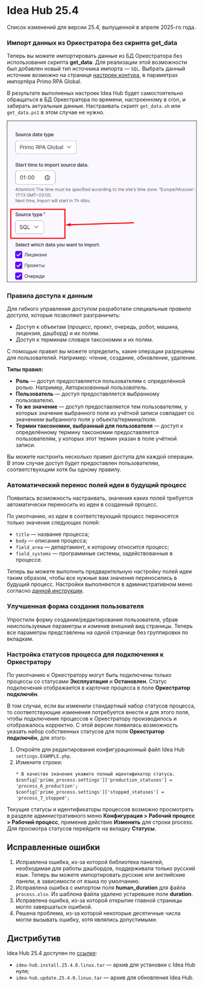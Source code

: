 # Idea Hub 25.4

Список изменений для версии 25.4, выпущенной в апреле 2025-го года.


### Импорт данных из Оркестратора без скрипта get_data

Теперь вы можете импортировать данные из БД Оркестратора без использования скрипта **get_data**. Для реализации этой возможности был добавлен новый тип источника импорта — `SQL`. Выбрать данный источник возможно на странице [настроек контура](https://docs.primo-rpa.ru/ru/idea-hub/installation/initial-setup/environments), в параметрах импортёра Primo RPA Global.

В результате выполненых настроек Idea Hub будет самостоятельно обращаться в БД Оркестратора по времени, настроенному в cron, и забирать актуальные данные. Настраивать скрипт `get_data.sh` или `get_data.ps1` в этом случае не нужно.

![](<../../release-notes/resources/idea-hub/25-4/sql-importer.png>)


### Правила доступа к данным

Для гибкого управления доступом разработали специальные *правила доступа*, которые позволяют разграничить:
* Доступ к объектам (процесс, проект, очередь, робот, машина, лицензия, дашборд) и их полям. 
* Доступ к терминам словаря таксономии и их полям.

С помощью правил вы можете определить, какие операции разрешены для пользователей. Например: чтение, создание, обновление, удаление.

**Типы правил:**
* **Роль** — доступ предоставляется пользователям с определённой ролью. Например, *Авторизованный пользователь*.
* **Пользователь** — доступ предоставляется выбранному пользователю.
* **То же значение** — доступ предоставляется тем пользователям, у которых значение выбранного поля из учётной записи совпадает со значением выбранного поля у объекта/термина/поля. 
* **Термин таксономии, выбранный для пользователя** — доступ к определённому термину таксономии предоставляется пользователям, у которых этот термин указан в поле учётной записи.

Вы можете настроить несколько правил доступа для каждой операции. В этом случае доступ будет предоставлен пользователям, соответствующим хотя бы одному правилу.

### Автоматический перенос полей идеи в будущий процесс

Появилась возможность настраивать, значения каких полей требуется автоматически переносить из идеи в созданный процесс.

По умолчанию, из идеи в соответствующий процесс переносятся только значения следующих полей:
* `title` ​— название процесса;
* `body` ​— описание процесса;
* `field_area` ​— департамент, к которому относится процесс;
* `field_systems` ​— программные системы, задействованные в процессе.

Теперь вы можете выполнить предварительную настройку полей идеи таким образом, чтобы все нужные вам значения переносились в будущий процесс. Настройки выполняются в административном меню согласно [данной инструкции](https://github.com/PrimoRPA/Docs.Rus/blob/2266-%D0%B8%D0%B7%D0%BC%D0%B5%D0%BD%D0%B5%D0%BD%D0%B8%D1%8F-%D0%B2-%D0%B4%D0%BE%D0%BA%D1%83%D0%BC%D0%B5%D0%BD%D1%82%D0%B0%D1%86%D0%B8%D0%B8-%D0%B4%D0%BB%D1%8F-%D1%80%D0%B5%D0%BB%D0%B8%D0%B7%D0%B0-ih-254/idea-hub/admin/structure/webform.md).


### Улучшенная форма создания пользователя

Упростили форму создания/редактирования пользователя, убрав неиспользуемые параметры и изменив внешний вид страницы. Теперь все параметры представлены на одной странице без группировки по вкладкам.

### Настройка статусов процесса для подключения к Оркестратору

По умолчанию к Оркестратору могут быть подключены только процессы со статусами **Эксплуатация** и **Остановлен**. Статус подключения отображается в карточке процесса в поле **Оркестратор подключён**.

В том случае, если вы изменили стандартный набор статусов процесса, то соответствующие изменения потребуется внести и для этого поля, чтобы подключение процессов к Оркестратору производилось и отображалось корректно. С этой версии появилась возможность указать набор собственных статусов для поля **Оркестратор подключён**, для этого:
1. Откройте для редактирования конфигурационный файл Idea Hub `settings.EXAMPLE.php`.
1. Измените строки: 
   ```
   * В качестве значения укажите полный идентификатор статуса.
   $config['primo_process.settings']['production_statuses'] = 'process_6_production';
   $config['primo_process.settings']['stopped_statuses'] = 'process_7_stopped';
   ```
   
Текущие статусы и идентификаторы процессов возможно просмотреть в разделе административного меню **Конфигурация > Рабочий процесс > Рабочий процесс**, применив действие **Изменить** для строки process. Для просмотра статусов перейдите на вкладку **Статусы**.




## Исправленные ошибки

1. Исправлена ошибка, из-за которой библиотека панелей, необходимая для работы дашбордов, поддерживала только русский язык. Теперь вы можете импортировать русские или английские панели, в зависимости от языка по умолчанию.
1. Исправлена ошибка с импортом поля **human_duration** для файла `process.xlsx`. Из шаблона файла удалено устаревшее поле **duration**.
1. Исправлена ошибка, из-за которой открытие главной страницы могло завершаться ошибкой.
1. Решена проблема, из-за которой некоторые десятичные числа могли вызывать ошибку, хотя являлись допустимыми.


## Дистрибутив
Idea Hub 25.4 доступен по [ссылке](https://disk.primo-rpa.ru/index.php/s/t9BHBjR6PP06Yax?path=%2FRelease%2FIdeaHub):
* `idea-hub.install.25.4.0.linux.tar` — архив для установки с Idea Hub нуля;
* `idea-hub.update.25.4.0.linux.tar` — архив для обновления Idea Hub.
